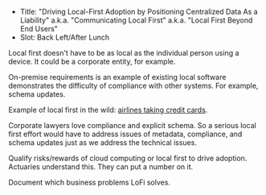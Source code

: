 - Title: "Driving Local-First Adoption by Positioning Centralized Data As a Liability" a.k.a. "Communicating Local First" a.k.a. "Local First Beyond End Users"
- Slot: Back Left/After Lunch

Local first doesn't have to be as local as the individual person using a device. It could be a corporate entity, for example.

On-premise requirements is an example of existing local software demonstrates the difficulty of compliance with other systems. For example, schema updates.

Example of local first in the wild: [airlines taking credit cards](https://www.wsj.com/articles/businesses-look-beyond-the-cloud-to-run-software-23a67e3?trk=feed_main-feed-card_feed-article-content).

Corporate lawyers love compliance and explicit schema. So a serious local first effort would have to address issues of metadata, compliance, and schema updates just as we address the technical issues.

Qualify risks/rewards of cloud computing or local first to drive adoption. Actuaries understand this. They can put a number on it.

Document which business problems LoFi solves.
